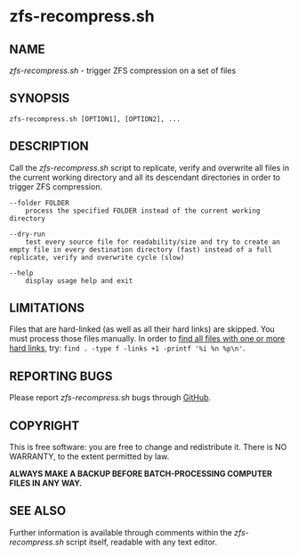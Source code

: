 # zfs-recompress.sh

## NAME
*zfs-recompress.sh* - trigger ZFS compression on a set of files

## SYNOPSIS
	zfs-recompress.sh [OPTION1], [OPTION2], ...

## DESCRIPTION
Call the *zfs-recompress.sh* script to replicate, verify and overwrite all files in the current working directory and all its descendant directories in order to trigger ZFS compression.

	--folder FOLDER
		process the specified FOLDER instead of the current working directory

	--dry-run
		test every source file for readability/size and try to create an empty file in every destination directory (fast) instead of a full replicate, verify and overwrite cycle (slow)

	--help
		display usage help and exit
	   
## LIMITATIONS

Files that are hard-linked (as well as all their hard links) are skipped. You must process those files manually. In order to [find all files with one or more hard links](http://superuser.com/questions/485919/how-can-i-find-all-hardlinked-files-on-a-filesystem), try: `find . -type f -links +1 -printf '%i %n %p\n'`.

## REPORTING BUGS
Please report *zfs-recompress.sh* bugs through [GitHub](https://github.com/gary17/zfs-recompress).

## COPYRIGHT
This is free software: you are free to change and redistribute it. There is NO WARRANTY, to the extent permitted by law.

**ALWAYS MAKE A BACKUP BEFORE BATCH-PROCESSING COMPUTER FILES IN ANY WAY.**

## SEE ALSO
Further information is available through comments within the *zfs-recompress.sh* script itself, readable with any text editor.
